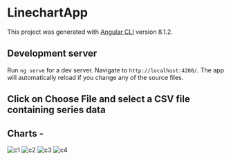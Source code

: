 # LinechartApp

This project was generated with [Angular CLI](https://github.com/angular/angular-cli) version 8.1.2.

## Development server

Run `ng serve` for a dev server. Navigate to `http://localhost:4200/`. The app will automatically reload if you change any of the source files.

## Click on Choose File and select a CSV file containing series data

## Charts - 
![c1](https://user-images.githubusercontent.com/13164061/65270070-0d577e00-db38-11e9-9418-9c4dbd9777d8.JPG)
![c2](https://user-images.githubusercontent.com/13164061/65270071-0d577e00-db38-11e9-8a28-91625628ec22.JPG)
![c3](https://user-images.githubusercontent.com/13164061/65270072-0df01480-db38-11e9-808c-3207fd7d38ba.JPG)
![c4](https://user-images.githubusercontent.com/13164061/65270073-0df01480-db38-11e9-8012-d9cd32917816.JPG)

